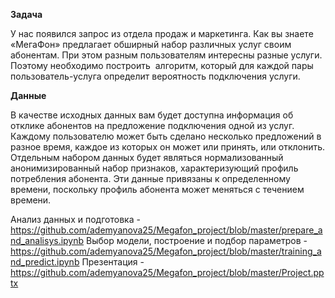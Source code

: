 **Задача**

У нас появился запрос из отдела продаж и маркетинга. Как вы знаете «МегаФон» предлагает обширный набор различных услуг своим абонентам. 
При этом разным пользователям интересны разные услуги. 
Поэтому необходимо построить  алгоритм, который для каждой пары пользователь-услуга определит вероятность подключения услуги.

**Данные**

В качестве исходных данных вам будет доступна информация об отклике абонентов на предложение подключения одной из услуг. 
Каждому пользователю может быть сделано несколько предложений в разное время, каждое из которых он может или принять, или отклонить.
Отдельным набором данных будет являться нормализованный анонимизированный набор признаков, характеризующий профиль потребления абонента. 
Эти данные привязаны к определенному времени, поскольку профиль абонента может меняться с течением времени.

Анализ данных и подготовка - https://github.com/ademyanova25/Megafon_project/blob/master/prepare_and_analisys.ipynb
Выбор модели, построение и подбор параметров - https://github.com/ademyanova25/Megafon_project/blob/master/training_and_predict.ipynb
Презентация - https://github.com/ademyanova25/Megafon_project/blob/master/Project.pptx

